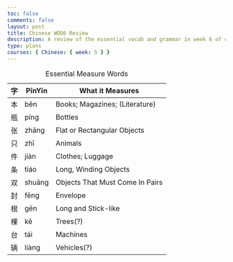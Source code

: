 ```yaml
---
toc: false
comments: false
layout: post
title: Chinese WOD6 Review
description: A review of the essential vocab and grammar in week 6 of chinese
type: plans
courses: { Chinese: { week: 5 } }
---
```

<style>
    
</style>

<table>
    <caption>Essential Measure Words</caption>
    <thead>
    <tr>
        <th>字</th>
        <th>PīnYīn</th>
        <th>What it Measures</th>
    </tr>
    </thead>
    <tbody>
    <tr>
        <td>本</td>
        <td>běn</td>
        <td>Books; Magazines; (Literature)</td>
    </tr>
    <tr>
        <td>瓶</td>
        <td>píng</td>
        <td>Bottles</td>
    </tr>
    <tr>
        <td>张</td>
        <td>zhāng</td>
        <td>Flat or Rectangular Objects</td>
    </tr>
    <tr>
        <td>只</td>
        <td>zhī</td>
        <td>Animals</td>
    </tr>
    <tr>
        <td>件</td>
        <td>jiàn</td>
        <td>Clothes; Luggage</td>
    </tr>
    <tr>
        <td>条</td>
        <td>tiáo</td>
        <td>Long, Winding Objects</td>
    </tr>
    <tr>
        <td>双</td>
        <td>shuāng</td>
        <td>Objects That Must Come In Pairs</td>
    </tr>
    <tr>
        <td>封</td>
        <td>fēng</td>
        <td>Envelope</td>
    </tr>
    <tr>
        <td>根</td>
        <td>gēn</td>
        <td>Long and Stick-like</td>
    </tr>
    <tr>
        <td>棵</td>
        <td>kē</td>
        <td>Trees(?)</td>
    </tr>
    <tr>
        <td>台</td>
        <td>tái</td>
        <td>Machines</td>
    </tr>
    <tr>
        <td>辆</td>
        <td>liàng</td>
        <td>Vehicles(?)</td>
    </tr>
    </tbody>
</table>